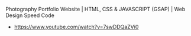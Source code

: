 Photography Portfolio Website | HTML, CSS & JAVASCRIPT (GSAP) | Web Design Speed Code
 - https://www.youtube.com/watch?v=7swDDQaZVi0
